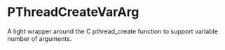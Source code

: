 PThreadCreateVarArg
===================

A light wrapper around the C pthread_create function to support variable number of arguments.
